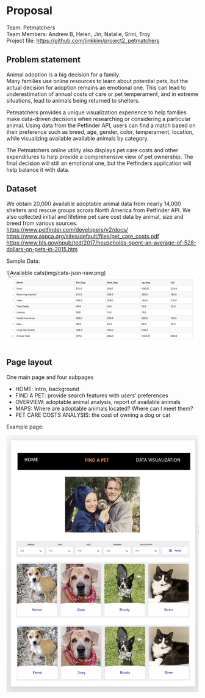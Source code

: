 # Proposal #
Team: Petmatchers  
Team Members: Andrew B, Helen, Jin, Natalie, Srini, Troy  
Project file: https://github.com/jinkkim/project2_petmatchers

## Problem statement ##
Animal adoption is a big decision for a family.  
Many families use online resources to learn about potential pets, but the actual decision for adoption remains an emotional one. This can lead to underestimation of annual costs of care or pet temperament, and in extreme situations, lead to animals being returned to shelters.

Petmatchers provides a unique visualization experience to help families make data-driven decisions when researching or considering a particular animal. Using data from the Petfinder API, users can find a match based on their preference such as breed, age, gender, color, temperament, location, while visualizing available available animals by category. 

The Petmatchers online utility also displays pet care costs and other expenditures to help provide a comprehensive view of pet ownership. The final decision will still an emotional one, but the Petfinders application will help balance it with data.

## Dataset ##
We obtain 20,000 available adoptable animal data from nearly 14,000 shelters and rescue groups across North America from Petfinder API. We also collected initial and lifetime pet care cost data by animal, size and breed from various sources.
https://www.petfinder.com/developers/v2/docs/
https://www.aspca.org/sites/default/files/pet_care_costs.pdf
https://www.bls.gov/opub/ted/2017/households-spent-an-average-of-528-dollars-on-pets-in-2015.htm

Sample Data:

![Available cats(img/cats-json-raw.png)
![Cost of ownership](img/costs.png)


## Page layout ##
One main page and four subpages
-	HOME: intro, background
-	FIND A PET: provide search features with users’ preferences
-	OVERVIEW: adoptable animal analysis, report of available animals
-	MAPS: Where are adoptable animals located? Where can I meet them?
-	PET CARE COSTS ANALYSIS: the cost of owning a dog or cat

Example page:


![Not a wireframe](img/wireframe.png)
